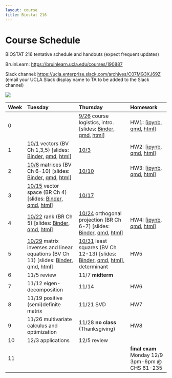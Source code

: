 ```yaml
---
layout: course
title: Biostat 216
---
```


# Course Schedule

BIOSTAT 216 tentative schedule and handouts (expect frequent updates)

BruinLearn: <https://bruinlearn.ucla.edu/courses/190887>

Slack channel: <https://ucla.enterprise.slack.com/archives/C07MG3XJ69Z> (email your UCLA Slack display name to TA to be added to the Slack channel)

[![](https://mybinder.org/badge_logo.svg)](https://mybinder.org/v2/gh/ucla-biostat-216/2024fall/HEAD)

| Week | Tuesday | Thursday | Homework |
|:-------------|:---------------------|:---------------------|:--------------|
| 0 |  | [9/26](https://ucla-biostat-216.github.io/2024fall/biostat216fall2024/2024/09/26/week0.html) course logistics, intro. [slides: [Binder](https://mybinder.org/v2/gh/ucla-biostat-216/2024fall.git/main?filepath=slides%2F01-intro%2F01-intro.ipynb), [qmd](https://raw.githubusercontent.com/ucla-biostat-216/2024fall/main/slides/01-intro/01-intro.qmd), [html](https://ucla-biostat-216.github.io/2024fall/slides/01-intro/01-intro.html)] | HW1: [[ipynb](https://raw.githubusercontent.com/ucla-biostat-216/2024fall/main/hw/hw1/hw1.ipynb), [qmd](https://raw.githubusercontent.com/ucla-biostat-216/2024fall/main/hw/hw1/hw1.qmd), [html](https://ucla-biostat-216.github.io/2024fall/hw/hw1/hw1.html)] |
| 1 | [10/1](https://ucla-biostat-216.github.io/2024fall/biostat216fall2024/2024/10/01/week1-day1.html) vectors (BV Ch 1,3,5) [slides: [Binder](https://mybinder.org/v2/gh/ucla-biostat-216/2024fall.git/main?filepath=slides%2F02-vector%2F02-vector.ipynb), [qmd](https://raw.githubusercontent.com/ucla-biostat-216/2024fall/main/slides/02-vector/02-vector.qmd), [html](https://ucla-biostat-216.github.io/2024fall/slides/02-vector/02-vector.html)] | [10/3](https://ucla-biostat-216.github.io/2024fall/biostat216fall2024/2024/10/03/week1-day2.html) | HW2: [[ipynb](https://raw.githubusercontent.com/ucla-biostat-216/2024fall/main/hw/hw2/hw2.ipynb), [qmd](https://raw.githubusercontent.com/ucla-biostat-216/2024fall/main/hw/hw2/hw2.qmd), [html](https://ucla-biostat-216.github.io/2024fall/hw/hw2/hw2.html)] |
| 2 | [10/8](https://ucla-biostat-216.github.io/2024fall/biostat216fall2024/2024/10/08/week2-day1.html) matrices (BV Ch 6-10) [slides: [Binder](https://mybinder.org/v2/gh/ucla-biostat-216/2024fall.git/main?filepath=slides%2F03-matrix%2F03-matrix.ipynb), [qmd](https://raw.githubusercontent.com/ucla-biostat-216/2024fall/main/slides/03-matrix/03-matrix.qmd), [html](https://ucla-biostat-216.github.io/2024fall/slides/03-matrix/03-matrix.html)] | [10/10](https://ucla-biostat-216.github.io/2024fall/biostat216fall2024/2024/10/10/week2-day2.html) | HW3: [[ipynb](https://raw.githubusercontent.com/ucla-biostat-216/2024fall/main/hw/hw3/hw3.ipynb), [qmd](https://raw.githubusercontent.com/ucla-biostat-216/2024fall/main/hw/hw3/hw3.qmd), [html](https://ucla-biostat-216.github.io/2024fall/hw/hw3/hw3.html)] |
| 3 | [10/15](https://ucla-biostat-216.github.io/2024fall/biostat216fall2024/2024/10/15/week3-day1.html) vector space (BR Ch 4) [slides: [Binder](https://mybinder.org/v2/gh/ucla-biostat-216/2024fall.git/main?filepath=slides%2F04-vecsp%2F04-vecsp.ipynb), [qmd](https://raw.githubusercontent.com/ucla-biostat-216/2024fall/main/slides/04-vecsp/04-vecsp.qmd), [html](https://ucla-biostat-216.github.io/2024fall/slides/04-vecsp/04-vecsp.html)] | [10/17](https://ucla-biostat-216.github.io/2024fall/biostat216fall2024/2024/10/17/week3-day2.html) | |
| 4 | [10/22](https://ucla-biostat-216.github.io/2024fall/biostat216fall2024/2024/10/22/week4-day1.html) rank (BR Ch 5) [slides: [Binder](https://mybinder.org/v2/gh/ucla-biostat-216/2024fall.git/main?filepath=slides%2F05-rank%2F05-rank.ipynb), [qmd](https://raw.githubusercontent.com/ucla-biostat-216/2024fall/main/slides/05-rank/05-rank.qmd), [html](https://ucla-biostat-216.github.io/2024fall/slides/05-rank/05-rank.html)]  | [10/24](https://ucla-biostat-216.github.io/2024fall/biostat216fall2024/2024/10/24/week4-day2.html) orthogonal projection (BR Ch 6-7) [slides: [Binder](https://mybinder.org/v2/gh/ucla-biostat-216/2024fall.git/main?filepath=slides%2F06-orthproj%2F06-orthproj.ipynb), [qmd](https://raw.githubusercontent.com/ucla-biostat-216/2024fall/main/slides/06-orthproj/06-orthproj.qmd), [html](https://ucla-biostat-216.github.io/2024fall/slides/06-orthproj/06-orthproj.html)] | HW4: [[ipynb](https://raw.githubusercontent.com/ucla-biostat-216/2024fall/main/hw/hw4/hw4.ipynb), [qmd](https://raw.githubusercontent.com/ucla-biostat-216/2024fall/main/hw/hw4/hw4.qmd), [html](https://ucla-biostat-216.github.io/2024fall/hw/hw4/hw4.html)]  |  
| 5 | [10/29](https://ucla-biostat-216.github.io/2024fall/biostat216fall2024/2024/10/29/week5-day1.html) matrix inverses and linear equations (BV Ch 11) [slides: [Binder](https://mybinder.org/v2/gh/ucla-biostat-216/2024fall.git/main?filepath=slides%2F07-matinv%2F07-matinv.ipynb), [qmd](https://raw.githubusercontent.com/ucla-biostat-216/2024fall/main/slides/07-matinv/07-matinv.qmd), [html](https://ucla-biostat-216.github.io/2024fall/slides/07-matinv/07-matinv.html)] | [10/31](https://ucla-biostat-216.github.io/2024fall/biostat216fall2024/2024/10/31/week5-day2.html) least squares (BV Ch 12-13) [slides: [Binder](https://mybinder.org/v2/gh/ucla-biostat-216/2024fall.git/main?filepath=slides%2F08-ls%2F08-ls.ipynb), [qmd](https://raw.githubusercontent.com/ucla-biostat-216/2024fall/main/slides/08-ls/08-ls.qmd), [html](https://ucla-biostat-216.github.io/2024fall/slides/08-ls/08-ls.html)], determinant | HW5 |
| 6 | 11/5 review | 11/7 **midterm** | |
| 7 | 11/12 eigen-decomposition | 11/14  | HW6 |
| 8 | 11/19 positive (semi)definite matrix | 11/21 SVD | HW7 |
| 9 | 11/26 multivariate calculus and optimization | 11/28 **no class** (Thanksgiving) | HW8 |  
| 10 | 12/3 applications | 12/5 review |  |
| 11 |  |  | **final exam** Monday 12/9 3pm-6pm @ CHS 61-235 |
